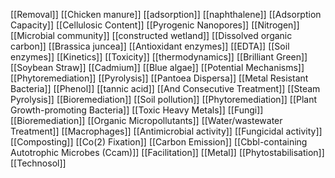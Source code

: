 [[Removal]]
[[Chicken manure]]
[[adsorption]]
[[naphthalene]]
[[Adsorption Capacity]]
[[Cellulosic Content]]
[[Pyrogenic Nanopores]]
[[Nitrogen]]
[[Microbial community]]
[[constructed wetland]]
[[Dissolved organic carbon]]
[[Brassica juncea]]
[[Antioxidant enzymes]]
[[EDTA]]
[[Soil enzymes]]
[[Kinetics]]
[[Toxicity]]
[[thermodynamics]]
[[Brilliant Green]]
[[Soybean Straw]]
[[Cadmium]]
[[Blue algae]]
[[Potential Mechanisms]]
[[Phytoremediation]]
[[Pyrolysis]]
[[Pantoea Dispersa]]
[[Metal Resistant Bacteria]]
[[Phenol]]
[[tannic acid]]
[[And Consecutive Treatment]]
[[Steam Pyrolysis]]
[[Bioremediation]]
[[Soil pollution]]
[[Phytoremediation]]
[[Plant Growth-promoting Bacteria]]
[[Toxic Heavy Metals]]
[[Fungi]]
[[Bioremediation]]
[[Organic Micropollutants]]
[[Water/wastewater Treatment]]
[[Macrophages]]
[[Antimicrobial activity]]
[[Fungicidal activity]]
[[Composting]]
[[Co(2) Fixation]]
[[Carbon Emission]]
[[Cbbl-containing Autotrophic Microbes (Ccam)]]
[[Facilitation]]
[[Metal]]
[[Phytostabilisation]]
[[Technosol]]
